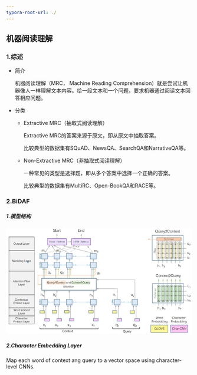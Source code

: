 ```yaml
---
typora-root-url: ./
---
```


## 机器阅读理解

### 1.综述

- 简介

  机器阅读理解（MRC， Machine Reading Comprehension）就是尝试让机器像人一样理解文本内容。给一段文本和一个问题，要求机器通过阅读文本回答相应问题。

- 分类

  - Extractive MRC（抽取式阅读理解）

    Extractive MRC的答案来源于原文，即从原文中抽取答案。

    比较典型的数据集有SQuAD、NewsQA、SearchQA和NarrativeQA等。

  - Non-Extractive MRC（非抽取式阅读理解）

    一种常见的类型是选择题，即从多个答案中选择一个正确的答案。

    比较典型的数据集有MultiRC、Open-BookQA和RACE等。



### 2.BiDAF

[原文]: https://arxiv.org/pdf/1611.01603.pdf
[代码]: https://github.com/allenai/bi-att-flow

##### 1.模型结构

![TIM截图20191001200422](/../img/TIM截图20191001200422.jpg)

##### 2.Character Embedding Layer

Map each word of context ang query to a vector space using character-level
CNNs.